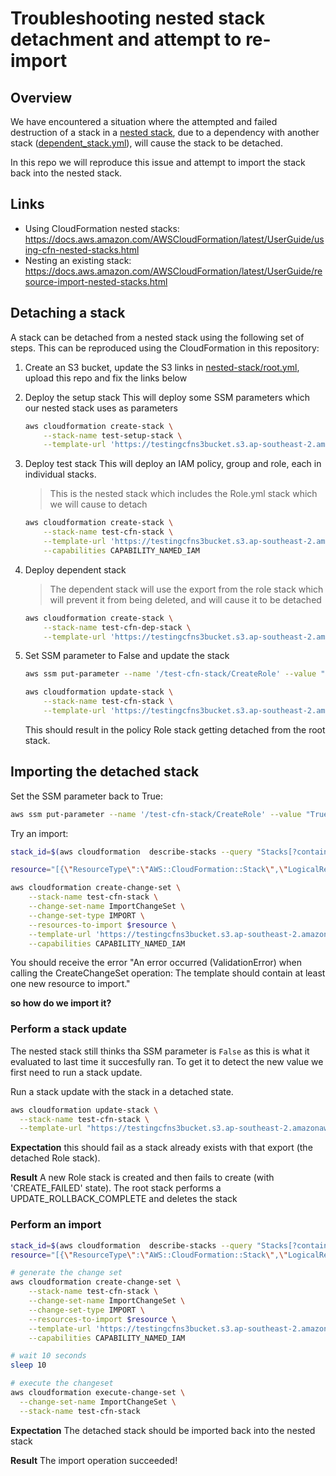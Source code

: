# Troubleshooting nested stack detachment and attempt to re-import

## Overview

We have encountered a situation where the attempted and failed destruction of a stack in a [nested stack](https://docs.aws.amazon.com/AWSCloudFormation/latest/UserGuide/using-cfn-nested-stacks.html), due to a dependency with another stack ([dependent_stack.yml](./dependent_stack.yml)), will cause the stack to be detached.

In this repo we will reproduce this issue and attempt to import the stack back into the nested stack.

## Links

- Using CloudFormation nested stacks: https://docs.aws.amazon.com/AWSCloudFormation/latest/UserGuide/using-cfn-nested-stacks.html
- Nesting an existing stack: https://docs.aws.amazon.com/AWSCloudFormation/latest/UserGuide/resource-import-nested-stacks.html

## Detaching a stack

A stack can be detached from a nested stack using the following set of steps. This can be reproduced using the CloudFormation in this repository:

1. Create an S3 bucket, update the S3 links in [nested-stack/root.yml](./nested-stack/root.yml), upload this repo and fix the links below

2. Deploy the setup stack
   This will deploy some SSM parameters which our nested stack uses as parameters

    ```bash
    aws cloudformation create-stack \
        --stack-name test-setup-stack \
        --template-url 'https://testingcfns3bucket.s3.ap-southeast-2.amazonaws.com/setup_stack.yml'
    ```

3. Deploy test stack
   This will deploy an IAM policy, group and role, each in individual stacks.

   > This is the nested stack which includes the Role.yml stack which we will cause to detach

    ```bash
    aws cloudformation create-stack \
        --stack-name test-cfn-stack \
        --template-url 'https://testingcfns3bucket.s3.ap-southeast-2.amazonaws.com/nested-stack/root.yml' \
        --capabilities CAPABILITY_NAMED_IAM
    ```

4. Deploy dependent stack

   > The dependent stack will use the export from the role stack which will prevent it from being deleted, and will cause it to be detached

    ```bash
    aws cloudformation create-stack \
        --stack-name test-cfn-dep-stack \
        --template-url 'https://testingcfns3bucket.s3.ap-southeast-2.amazonaws.com/dependent_stack.yml'
    ```

5. Set SSM parameter to False and update the stack

    ```bash
    aws ssm put-parameter --name '/test-cfn-stack/CreateRole' --value "False" --type String --overwrite

    aws cloudformation update-stack \
        --stack-name test-cfn-stack \
        --template-url 'https://testingcfns3bucket.s3.ap-southeast-2.amazonaws.com/nested-stack/root.yml'
    ```

   This should result in the policy Role stack getting detached from the root stack.

## Importing the detached stack

Set the SSM parameter back to True:

```bash
aws ssm put-parameter --name '/test-cfn-stack/CreateRole' --value "True" --type String --overwrite
```

Try an import:

```bash
stack_id=$(aws cloudformation  describe-stacks --query "Stacks[?contains(StackName,'test-cfn-stack-Role') && StackStatus=='CREATE_COMPLETE'].StackId" --output text)

resource="[{\"ResourceType\":\"AWS::CloudFormation::Stack\",\"LogicalResourceId\":\"Role\",\"ResourceIdentifier\":{\"StackId\":\"$stack_id\"}}]"

aws cloudformation create-change-set \
    --stack-name test-cfn-stack \
    --change-set-name ImportChangeSet \
    --change-set-type IMPORT \
    --resources-to-import $resource \
    --template-url 'https://testingcfns3bucket.s3.ap-southeast-2.amazonaws.com/nested-stack/root.yml' \
    --capabilities CAPABILITY_NAMED_IAM
```

You should receive the error "An error occurred (ValidationError) when calling the CreateChangeSet operation: The template should contain at least one new resource to import."

**so how do we import it?**

### Perform a stack update

The nested stack still thinks tha SSM parameter is `False` as this is what it evaluated to last time it succesfully ran. To get it to detect the new value we first need to run a stack update.

Run a stack update with the stack in a detached state.

```bash
aws cloudformation update-stack \
  --stack-name test-cfn-stack \
  --template-url "https://testingcfns3bucket.s3.ap-southeast-2.amazonaws.com/nested-stack/root.yml"
```

**Expectation**
this should fail as a stack already exists with that export (the detached Role stack).

**Result**
A new Role stack is created and then fails to create (with 'CREATE_FAILED' state). The root stack performs a UPDATE_ROLLBACK_COMPLETE and deletes the stack

### Perform an import

```bash
stack_id=$(aws cloudformation  describe-stacks --query "Stacks[?contains(StackName,'test-cfn-stack-Role') && StackStatus=='CREATE_COMPLETE'].StackId" --output text)
resource="[{\"ResourceType\":\"AWS::CloudFormation::Stack\",\"LogicalResourceId\":\"Role\",\"ResourceIdentifier\":{\"StackId\":\"$stack_id\"}}]"

# generate the change set
aws cloudformation create-change-set \
    --stack-name test-cfn-stack \
    --change-set-name ImportChangeSet \
    --change-set-type IMPORT \
    --resources-to-import $resource \
    --template-url 'https://testingcfns3bucket.s3.ap-southeast-2.amazonaws.com/nested-stack/root.yml' \
    --capabilities CAPABILITY_NAMED_IAM

# wait 10 seconds
sleep 10

# execute the changeset
aws cloudformation execute-change-set \
  --change-set-name ImportChangeSet \
  --stack-name test-cfn-stack
```

**Expectation**
The detached stack should be imported back into the nested stack

**Result**
The import operation succeeded!
